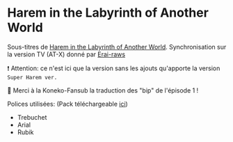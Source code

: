# Harem in the Labyrinth of Another World

Sous-titres de [Harem in the Labyrinth of Another World](https://anilist.co/anime/127090). Synchronisation sur la version TV (AT-X) donné par [Erai-raws](https://nyaa.si/user/Erai-raws?f=0&c=0_0&q=Isekai+Meikyuu+de+Harem+o+Uncut+HEVC)

❗ Attention: ce n'est ici que la version sans les ajouts qu'apporte la version `Super Harem ver.`

💚 Merci à la Koneko-Fansub la traduction des "bip" de l'épisode 1 !

Polices utilisées: (Pack téléchargeable [ici](./fonts.zip))
- Trebuchet
- Arial
- Rubik